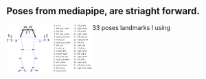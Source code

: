 ## Poses from mediapipe, are striaght forward.
<img src="/misc/edited_33_pose.png" align="left" width="200px"/>
33 poses landmarks I using

